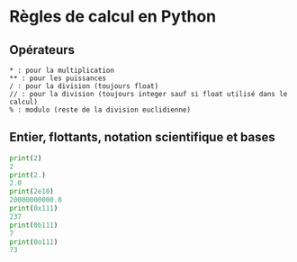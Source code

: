 # Règles de calcul en Python
## Opérateurs

```
* : pour la multiplication
** : pour les puissances
/ : pour la division (toujours float)
// : pour la division (toujours integer sauf si float utilisé dans le calcul)
% : modulo (reste de la division euclidienne)
```

## Entier, flottants, notation scientifique et bases

```python
print(2)
2
print(2.)
2.0
print(2e10)
20000000000.0
print(0x111)
237
print(0b111)
7
print(0o111)
73
```

